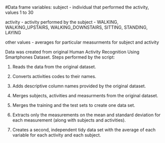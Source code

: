 #Data frame variables:
subject - individual that performed the activity, values 1 to 30

activity - activity performed by the subject - WALKING, WALKING_UPSTAIRS, WALKING_DOWNSTAIRS, SITTING, STANDING, LAYING

other values - averages for particular measurments for subject and activity

Data was created from original Human Activity Recognition Using Smartphones Dataset. 
Steps performed by the script:
  1) Reads the data from the original dataset.
  
  2) Converts activities codes to their names.
  
  3) Adds descriptive column names provided by the original dataset.
  
  4) Merges subjects, activities and measurments from the original dataset.
  
  5) Merges the training and the test sets to create one data set.
  
  6) Extracts only the measurements on the mean and standard deviation for each measurement (along with subjects and activities). 
  
  7) Creates a second, independent tidy data set with the average of each variable for each activity and each subject.
